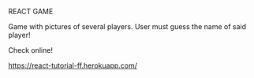 REACT GAME

Game with pictures of several players. User must guess the name of said player!

Check online!

https://react-tutorial-ff.herokuapp.com/
